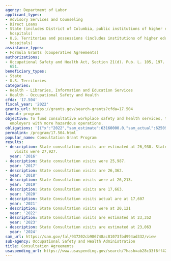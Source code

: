 ```yaml
---
agency: Department of Labor
applicant_types:
- Advisory Services and Counseling
- Direct Loans
- State (includes District of Columbia, public institutions of higher education and
  hospitals)
- U.S. Territories and possessions (includes institutions of higher education and
  hospitals)
assistance_types:
- Formula Grants (Cooperative Agreements)
authorizations:
- Occupational Safety and Health Act, Section 21(d). Pub. L. 105, 197. 29 U.S.C. &sect;
  651.
beneficiary_types:
- State
- U.S. Territories
categories:
- Health - Libraries, Information and Education Services
- Health - Occupational Safety and Health
cfda: '17.504'
fiscal_year: '2022'
grants_url: https://grants.gov/search-grants?cfda=17.504
layout: program
objective: To fund consultative workplace safety and health services, targeting smaller
  employers with more hazardous operations.
obligations: '[{"x":"2022","sam_estimate":63160000.0,"sam_actual":62509000.0,"usa_spending_actual":5940466.959999999},{"x":"2023","sam_estimate":63160000.0,"sam_actual":0.0,"usa_spending_actual":6179754.29},{"x":"2024","sam_estimate":63160000.0,"sam_actual":0.0,"usa_spending_actual":55248889.0}]'
permalink: /program/17.504.html
popular_name: Consultation Grant Program
results:
- description: State consultation visits are estimated at 26,930. State consultation
    visits were 27,927.
  year: '2016'
- description: State consultation visits were 25,987.
  year: '2017'
- description: State consultation visits are 26,362.
  year: '2018'
- description: State Consultation visits were at 26,213.
  year: '2019'
- description: State Consultation visits are 17,663.
  year: '2020'
- description: State Consultation visits actual are at 17,607
  year: '2021'
- description: State Consultation visits were at 20,121
  year: '2022'
- description: State Consultation visits are estimated at 23,352
  year: '2023'
- description: State Consultation visits are estimated at 23,063
  year: '2024'
sam_url: https://sam.gov/fal/937202cb986748ac81073fbd994ad332/view
sub-agency: Occupational Safety and Health Administration
title: Consultation Agreements
usaspending_url: https://www.usaspending.gov/search/?hash=ab28c33f6ff4258572508148c093de1d
---
```

